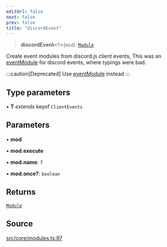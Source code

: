 ```yaml
---
editUrl: false
next: false
prev: false
title: "discordEvent"
---
```


> **discordEvent**\<`T`\>(`mod`): [`Module`](/v4/api/interfaces/module/)

Create event modules from discord.js client events,
This was an [eventModule](../../../../../../v4/api/functions/eventmodule) for discord events,
where typings were bad.

:::caution[Deprecated]
Use [eventModule](/v4/api/functions/eventmodule/) instead
:::

## Type parameters

• **T** *extends* keyof `ClientEvents`

## Parameters

• **mod**

• **mod.execute**

• **mod.name**: `T`

• **mod.once?**: `boolean`

## Returns

[`Module`](/v4/api/interfaces/module/)

## Source

[src/core/modules.ts:97](https://github.com/sern-handler/handler/blob/3f703c17b88b6add7de919772e7b2a7faffd3910/src/core/modules.ts#L97)
